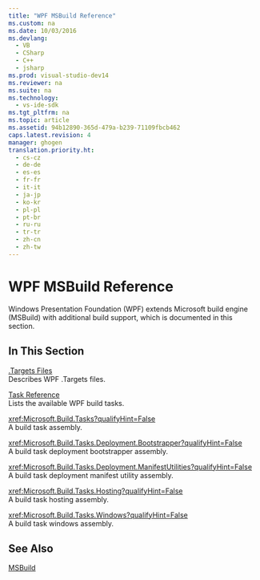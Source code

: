 ```yaml
---
title: "WPF MSBuild Reference"
ms.custom: na
ms.date: 10/03/2016
ms.devlang: 
  - VB
  - CSharp
  - C++
  - jsharp
ms.prod: visual-studio-dev14
ms.reviewer: na
ms.suite: na
ms.technology: 
  - vs-ide-sdk
ms.tgt_pltfrm: na
ms.topic: article
ms.assetid: 94b12890-365d-479a-b239-71109fbcb462
caps.latest.revision: 4
manager: ghogen
translation.priority.ht: 
  - cs-cz
  - de-de
  - es-es
  - fr-fr
  - it-it
  - ja-jp
  - ko-kr
  - pl-pl
  - pt-br
  - ru-ru
  - tr-tr
  - zh-cn
  - zh-tw
---
```

# WPF MSBuild Reference
Windows Presentation Foundation (WPF) extends Microsoft build engine (MSBuild) with additional build support, which is documented in this section.  
  
## In This Section  
 [.Targets Files](../VS_IDE/WPF-.Targets-Files.md)  
 Describes WPF .Targets files.  
  
 [Task Reference](../VS_IDE/WPF-MSBuild-Task-Reference.md)  
 Lists the available WPF build tasks.  
  
 <xref:Microsoft.Build.Tasks?qualifyHint=False>  
 A build task assembly.  
  
 <xref:Microsoft.Build.Tasks.Deployment.Bootstrapper?qualifyHint=False>  
 A build task deployment bootstrapper assembly.  
  
 <xref:Microsoft.Build.Tasks.Deployment.ManifestUtilities?qualifyHint=False>  
 A build task deployment manifest utility assembly.  
  
 <xref:Microsoft.Build.Tasks.Hosting?qualifyHint=False>  
 A build task hosting assembly.  
  
 <xref:Microsoft.Build.Tasks.Windows?qualifyHint=False>  
 A build task windows assembly.  
  
## See Also  
 [MSBuild](assetId:///7c49aba1-ee6c-47d8-9de1-6f29a906e20b)